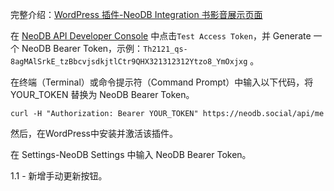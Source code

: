 完整介绍：[WordPress 插件-NeoDB Integration 书影音展示页面](https://anotherdayu.com/2024/6322/)

在 [NeoDB API Developer Console](https://neodb.social/developer/) 中点击`Test Access Token`，并 Generate 一个 NeoDB Bearer Token，示例：`Th2121_qs-8agMAlSrkE_tzBbcvjsdkjtlCtr9QHX321312312Ytzo8_YmOxjxg` 。

在终端（Terminal）或命令提示符（Command Prompt）中输入以下代码，将 YOUR_TOKEN 替换为 NeoDB Bearer Token。

```
curl -H "Authorization: Bearer YOUR_TOKEN" https://neodb.social/api/me
```

然后，在WordPress中安装并激活该插件。  

在 Settings-NeoDB Settings 中输入 NeoDB Bearer Token。  

1.1 - 新增手动更新按钮。
